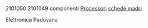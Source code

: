 2101050
2101049
componenti
[Processori](componenti/processori.md)
[schede madri](componenti/schede_madri.md)

Elettronica Padovana
